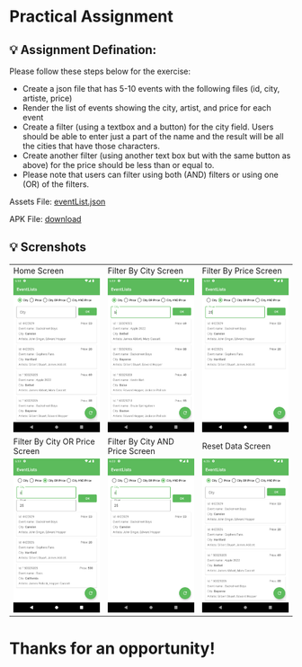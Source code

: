 # Practical Assignment 


## 💡 Assignment Defination:

Please follow these steps below for the exercise:

- Create a json file that has 5-10 events with the following files (id, city, artiste, price)
- Render the list of events showing the city, artist, and price for each event
- Create a filter (using a textbox and a button) for the city field. Users should be able to enter just a part of the name and the result will be all the cities that have those characters.
- Create another filter (using another text box but with the same button as above) for the price should be less than or equal to. 
- Please note that users can filter using both (AND) filters or using one (OR) of the filters.

Assets File: [eventList.json](https://github.com/pratapsolanki/StubhubAndroid/blob/master/results/eventList.json)

APK File: [download](https://github.com/pratapsolanki/StubhubAndroid/blob/master/results/Practical_Assignment.apk)

##  💡 Screnshots

<table>
  <tr>
    <td>Home Screen</td>
     <td>Filter By City Screen</td>
     <td>Filter By Price Screen</td>
  </tr>
  <tr>
    <td valign="top"><img src="https://github.com/pratapsolanki/StubhubAndroid/blob/master/results/1.png"></td>
    <td valign="top"><img src="https://github.com/pratapsolanki/StubhubAndroid/blob/master/results/2.png"></td>
    <td valign="top"><img src="https://github.com/pratapsolanki/StubhubAndroid/blob/master/results/3.png"></td>
  </tr>
    <tr>
    <td>Filter By City OR Price Screen</td>
    <td>Filter By City AND Price Screen</td>
    <td>Reset Data Screen</td>
  </tr>
   <tr>
    <td valign="top"><img src="https://github.com/pratapsolanki/StubhubAndroid/blob/master/results/4.png"></td>
     <td valign="top"><img src="https://github.com/pratapsolanki/StubhubAndroid/blob/master/results/5.png"></td>
     <td valign="top"><img src="https://github.com/pratapsolanki/StubhubAndroid/blob/master/results/6.png"></td>
  </tr>
  </table>


# Thanks for an opportunity! 
